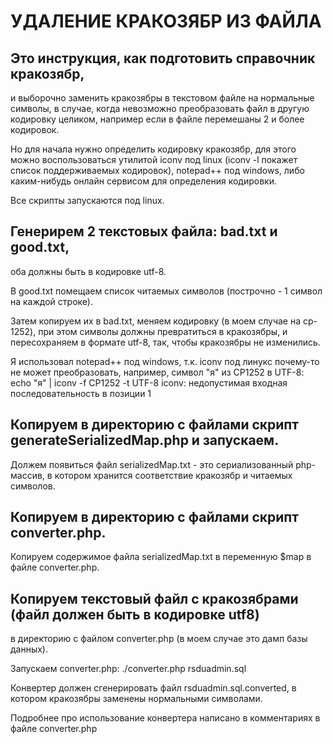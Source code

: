 # УДАЛЕНИЕ КРАКОЗЯБР ИЗ ФАЙЛА

## Это инструкция, как подготовить справочник кракозябр,
и выборочно заменить кракозябры в текстовом файле на нормальные символы,
в случае, когда невозможно преобразовать файл в другую кодировку целиком,
например если в файле перемешаны 2 и более кодировок.

Но для начала нужно определить кодировку кракозябр, для этого
можно воспользоваться утилитой iconv под linux
(iconv -l покажет список поддерживаемых кодировок),
notepad++ под windows, либо каким-нибудь онлайн сервисом для определения кодировки.

Все скрипты запускаются под linux.



## Генерирем 2 текстовых файла: bad.txt и good.txt,
оба должны быть в кодировке utf-8.

В good.txt помещаем список читаемых символов (построчно - 1 символ на каждой строке).

Затем копируем их в bad.txt, меняем кодировку (в моем случае на cp-1252),
при этом символы должны превратиться в кракозябры, и пересохраняем в формате utf-8, так,
чтобы кракозябры не изменились.

Я использовал notepad++ под windows, т.к. iconv под линукс почему-то
не может преобразовать, например, символ "я" из CP1252 в UTF-8:
echo "я" | iconv -f CP1252 -t UTF-8
iconv: недопустимая входная последовательность в позиции 1



## Копируем в директорию с файлами скрипт generateSerializedMap.php и запускаем.

Должем появиться файл serializedMap.txt - это сериализованный php-массив,
в котором хранится соответствие кракозябр и читаемых символов.



## Копируем в директорию с файлами скрипт converter.php.

Копируем содержимое файла serializedMap.txt в переменную $map в файле converter.php.



## Копируем текстовый файл с кракозябрами (файл должен быть в кодировке utf8)
в директорию с файлом converter.php (в моем случае это дамп базы данных).

Запускаем converter.php:
./converter.php rsduadmin.sql

Конвертер должен сгенерировать файл rsduadmin.sql.converted,
в котором кракозябры заменены нормальными символами.

Подробнее про использование конвертера написано в комментариях в файле converter.php
